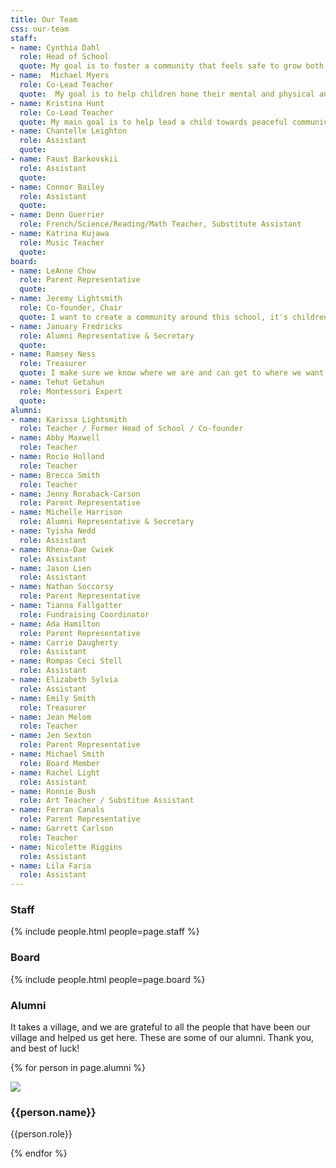 ```yaml
---
title: Our Team
css: our-team
staff:
- name: Cynthia Dahl
  role: Head of School
  quote: My goal is to foster a community that feels safe to grow both emotionally and intellectually. This includes parents, staff and the children we serve. 
- name:  Michael Myers
  role: Co-Lead Teacher
  quote:  My goal is to help children hone their mental and physical and spiritual tools, simultaneously facilitating their joy in learning. To support the child's ability to be an independent, curious, and lifelong learner.
- name: Kristina Hunt
  role: Co-Lead Teacher
  quote: My main goal is to help lead a child towards peaceful communication and self-confidence.
- name: Chantelle Leighton
  role: Assistant
  quote:
- name: Faust Barkovskii
  role: Assistant
  quote:
- name: Connor Bailey
  role: Assistant
  quote: 
- name: Denn Guerrier
  role: French/Science/Reading/Math Teacher, Substitute Assistant
- name: Katrina Kujawa
  role: Music Teacher
  quote: 
board:
- name: LeAnne Chow 
  role: Parent Representative
  quote: 
- name: Jeremy Lightsmith
  role: Co-founder, Chair
  quote: I want to create a community around this school, it's children, and their parents.
- name: January Fredricks
  role: Alumni Representative & Secretary
  quote: 
- name: Ramsey Ness
  role: Treasurer
  quote: I make sure we know where we are and can get to where we want to be financially.
- name: Tehut Getahun
  role: Montessori Expert
  quote: 
alumni:
- name: Karissa Lightsmith
  role: Teacher / Former Head of School / Co-founder
- name: Abby Maxwell
  role: Teacher
- name: Rocio Holland
  role: Teacher
- name: Brecca Smith
  role: Teacher
- name: Jenny Roraback-Carson
  role: Parent Representative
- name: Michelle Harrison
  role: Alumni Representative & Secretary
- name: Tyisha Nedd
  role: Assistant
- name: Rhena-Dae Cwiek
  role: Assistant
- name: Jason Lien
  role: Assistant
- name: Nathan Soccorsy
  role: Parent Representative
- name: Tianna Fallgatter
  role: Fundraising Coordinator
- name: Ada Hamilton
  role: Parent Representative
- name: Carrie Daugherty
  role: Assistant
- name: Rompas Ceci Stell
  role: Assistant
- name: Elizabeth Sylvia
  role: Assistant
- name: Emily Smith
  role: Treasurer
- name: Jean Melom
  role: Teacher
- name: Jen Sexton
  role: Parent Representative
- name: Michael Smith
  role: Board Member
- name: Rachel Light
  role: Assistant
- name: Ronnie Bush
  role: Art Teacher / Substitue Assistant
- name: Ferran Canals
  role: Parent Representative
- name: Garrett Carlson
  role: Teacher
- name: Nicolette Riggins
  role: Assistant
- name: Lila Faria
  role: Assistant
---
```


### Staff

{% include people.html people=page.staff %}

### Board

{% include people.html people=page.board %}

### Alumni

It takes a village, and we are grateful to all the people that have been our village and helped us get here. These are some of our alumni. Thank you, and best of luck!

{% for person in page.alumni %}

<div class="person-grid">
<div class="person-cell">
<img src="/images/people/{{person.name | downcase | replace:' ','-'}}.jpg"/>

<div class="caption">
<h3>
{{person.name}}

</h3>
<p>
{{person.role}}

</p>
</div>
</div>
</div>
{% endfor %}

